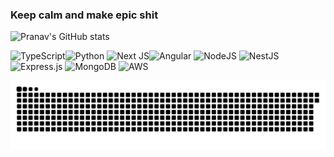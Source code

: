### Keep calm and make epic shit

![Pranav's GitHub stats](https://github-readme-stats.vercel.app/api?username=PranavDhamanage&show_icons=true&theme=radical)

![TypeScript](https://img.shields.io/badge/typescript-%23007ACC.svg?style=plastic&logo=typescript&logoColor=white)![Python](https://img.shields.io/badge/python-3670A0?style=plastic&logo=python&logoColor=ffdd54)  ![Next JS](https://img.shields.io/badge/Next-black?style=plastic&logo=next.js&logoColor=white)![Angular](https://img.shields.io/badge/angular-%23DD0031.svg?style=plastic&logo=angular&logoColor=white) ![NodeJS](https://img.shields.io/badge/node.js-6DA55F?style=plastic&logo=node.js&logoColor=white)
![NestJS](https://img.shields.io/badge/nestjs-%23E0234E.svg?style=plastic&logo=nestjs&logoColor=white)
![Express.js](https://img.shields.io/badge/express.js-%23404d59.svg?style=plastic&logo=express&logoColor=%2361DAFB) ![MongoDB](https://img.shields.io/badge/MongoDB-%234ea94b.svg?style=plastic&logo=mongodb&logoColor=white) ![AWS](https://img.shields.io/badge/AWS-%23FF9900.svg?style=plastic&logo=amazon-aws&logoColor=white)  

<picture>
  <img src="output/snake.svg" alt="Snake animation" />
</picture>

<!--
**PranavDhamanage/PranavDhamanage** is a ✨ _special_ ✨ repository because its `README.md` (this file) appears on your GitHub profile.
Here are some ideas to get you started:

- 🔭 I’m currently working on ...
- 🌱 I’m currently learning ...
- 👯 I’m looking to collaborate on ...
- 🤔 I’m looking for help with ...
- 💬 Ask me about ...
- 📫 How to reach me: ...
- 😄 Pronouns: ...
- ⚡ Fun fact: ...
-->
